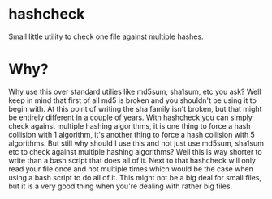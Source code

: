 hashcheck
=========

Small little utility to check one file against multiple hashes.

Why?
====

Why use this over standard utilies like md5sum, sha1sum, etc you ask? Well keep in mind that first of all md5 is broken and you shouldn't be using it to begin with. At this point of writing the sha family isn't broken, but that might be entirely different in a couple of years. With hashcheck you can simply check against multiple hashing algorithms, it is one thing to force a hash collision with 1 algorithm, it's another thing to force a hash collision with 5 algorithms. But still why should I use this and not just use md5sum, sha1sum etc to check against multiple hashing algorithms? Well this is way shorter to write than a bash script that does all of it. Next to that hashcheck will only read your file once and not multiple times which would be the case when using a bash script to do all of it. This might not be a big deal for small files, but it is a very good thing when you're dealing with rather big files.
